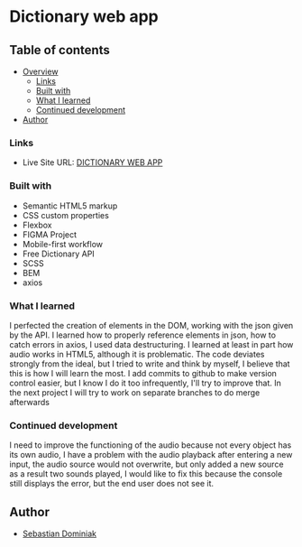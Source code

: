 # Dictionary web app

## Table of contents

- [Overview](#overview)
  - [Links](#links)
  - [Built with](#built-with)
  - [What I learned](#what-i-learned)
  - [Continued development](#continued-development)
- [Author](#author)

### Links

- Live Site URL: [DICTIONARY WEB APP](https://dominiak92.github.io/dictionary-web-app/)

### Built with

- Semantic HTML5 markup
- CSS custom properties
- Flexbox
- FIGMA Project
- Mobile-first workflow
- Free Dictionary API
- SCSS
- BEM
- axios

### What I learned

I perfected the creation of elements in the DOM, working with the json given by the API. I learned how to properly reference elements in json, how to catch errors in axios, I used data destructuring. I learned at least in part how audio works in HTML5, although it is problematic. The code deviates strongly from the ideal, but I tried to write and think by myself, I believe that this is how I will learn the most.
I add commits to github to make version control easier, but I know I do it too infrequently, I'll try to improve that. In the next project I will try to work on separate branches to do merge afterwards

### Continued development

I need to improve the functioning of the audio because not every object has its own audio, I have a problem with the audio playback after entering a new input, the audio source would not overwrite, but only added a new source as a result two sounds played, I would like to fix this because the console still displays the error, but the end user does not see it.

## Author

- [Sebastian Dominiak](https://www.sebastiandominiak.pl)
